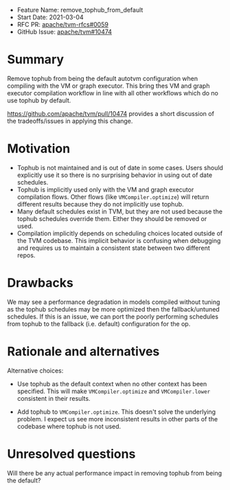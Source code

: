 - Feature Name: remove_tophub_from_default
- Start Date: 2021-03-04
- RFC PR: [apache/tvm-rfcs#0059](https://github.com/apache/tvm-rfcs/pull/0059)
- GitHub Issue: [apache/tvm#10474](https://github.com/apache/tvm/pull/10474)

# Summary
[summary]: #summary

Remove tophub from being the default autotvm configuration when compiling with
the VM or graph executor. This bring thes VM and graph executor compilation
workflow in line with all other workflows which do no use tophub by default.

https://github.com/apache/tvm/pull/10474 provides a short discussion of the
tradeoffs/issues in applying this change.

# Motivation
[motivation]: #motivation

- Tophub is not maintained and is out of date in some cases. Users should
  explicitly use it so there is no surprising behavior in using out of date
  schedules.
- Tophub is implicitly used only with the VM and graph executor compilation
  flows. Other flows (like `VMCompiler.optimize`) will return different
  results because they do not implicitly use tophub.
- Many default schedules exist in TVM, but they are not used because the
  tophub schedules override them. Either they should be removed or used.
- Compilation implicitly depends on scheduling choices located outside of the
  TVM codebase. This implicit behavior is confusing when debugging and
  requires us to maintain a consistent state between two different repos.

# Drawbacks
[drawbacks]: #drawbacks

We may see a performance degradation in models compiled without tuning as the
tophub schedules may be more optimized then the fallback/untuned schedules. If
this is an issue, we can port the poorly performing schedules from tophub to
the fallback (i.e. default) configuration for the op.

# Rationale and alternatives
[rationale-and-alternatives]: #rationale-and-alternatives

Alternative choices:

- Use tophub as the default context when no other context has been specified.
  This will make `VMCompiler.optimize` and `VMCompiler.lower` consistent in
  their results.

- Add tophub to `VMCompiler.optimize`. This doesn't solve the underlying
  problem. I expect us see more inconsistent results in other parts of the
  codebase where tophub is not used.

# Unresolved questions
[unresolved-questions]: #unresolved-questions

Will there be any actual performance impact in removing tophub from being the default?
